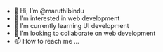 - 👋 Hi, I’m @maruthibindu
- 👀 I’m interested in web development
- 🌱 I’m currently learning UI development
- 💞️ I’m looking to collaborate on web development
- 📫 How to reach me ...

<!---
maruthibindu/maruthibindu is a ✨ special ✨ repository because its `README.md` (this file) appears on your GitHub profile.
You can click the Preview link to take a look at your changes.
--->
